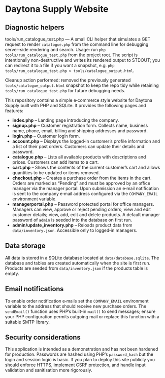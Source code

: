 # Daytona Supply Website

Diagnostic helpers
------------------

tools/run_catalogue_test.php — A small CLI helper that simulates a GET request to render `catalogue.php` from the command line for debugging server-side rendering and search. Usage: run `php tools/run_catalogue_test.php` from the project root. The script is intentionally non-destructive and writes its rendered output to STDOUT; you can redirect it to a file if you want a snapshot, e.g. `php tools/run_catalogue_test.php > tools/catalogue_output.html`.

Cleanup action performed: removed the previously generated `tools/catalogue_output.html` snapshot to keep the repo tidy while retaining `tools/run_catalogue_test.php` for future debugging needs.

This repository contains a simple e‑commerce style website for Daytona Supply built with PHP and SQLite.  It provides the following pages and features:

* **index.php** – Landing page introducing the company.
* **signup.php** – Customer registration form.  Collects name, business name, phone, email, billing and shipping addresses and password.
* **login.php** – Customer login form.
* **account.php** – Displays the logged‑in customer’s profile information and a list of their past orders.  Customers can update their details and password.
* **catalogue.php** – Lists all available products with descriptions and prices.  Customers can add items to a cart.
* **cart.php** – Shows the contents of the current customer’s cart and allows quantities to be updated or items removed.
* **checkout.php** – Creates a purchase order from the items in the cart.  Orders are marked as “Pending” and must be approved by an office manager via the manager portal.  Upon submission an e‑mail notification is sent to the company e‑mail address configured via the `COMPANY_EMAIL` environment variable.
* **managerportal.php** – Password protected portal for office managers.  Managers can view, approve or reject pending orders; view and edit customer details; view, add, edit and delete products.  A default manager password of `admin` is seeded into the database on first run.
* **admin/update_inventory.php** – Reloads product data from `data/inventory.json`.  Accessible only to logged‑in managers.

## Data storage

All data is stored in a SQLite database located at `data/database.sqlite`.  The database and tables are created automatically when the site is first run.  Products are seeded from `data/inventory.json` if the products table is empty.

## Email notifications

To enable order notification e‑mails set the `COMPANY_EMAIL` environment variable to the address that should receive new purchase orders.  The `sendEmail()` function uses PHP’s built‑in `mail()` to send messages; ensure your PHP configuration permits outgoing mail or replace this function with a suitable SMTP library.

## Security considerations

This application is intended as a demonstration and has not been hardened for production.  Passwords are hashed using PHP’s `password_hash` but the login and session logic is basic.  If you plan to deploy this site publicly you should enforce HTTPS, implement CSRF protection, and handle input validation and sanitisation more rigorously.